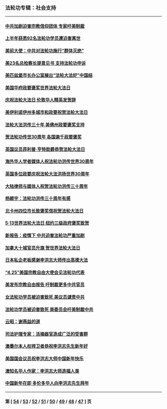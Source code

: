 ### 法轮功专辑：社会支持
---
#### [中共加剧迫害宗教信仰团体 专家吁美制裁](../../pages/nf4386/n13780252.md?07150430) 
#### [上半年获悉92名法轮功学员遭迫害离世](../../pages/nf4386/n13772701.md?07150430) 
#### [美前大使：中共对法轮功施行“群体灭绝”](../../pages/nf4386/n13771705.md?07150430) 
#### [美23名总检察长提意见书 支持法轮功申诉](../../pages/nf4386/n13766596.md?07150430) 
#### [美匹兹堡市长办公室展出“法轮大法好”中国结](../../pages/nf4386/n13749721.md?07150430) 
#### [美国华府政要褒奖世界法轮大法日](../../pages/nf4386/n13743770.md?07150430) 
#### [庆祝法轮大法日 伦敦华人精英发贺辞](../../pages/nf4386/n13741593.md?07150430) 
#### [美伊利诺伊州多城市和政要祝贺法轮大法日](../../pages/nf4386/n13737149.md?07150430) 
#### [法轮大法洪传三十年 美佛州政要褒奖支持](../../pages/nf4386/n13737103.md?07150430) 
#### [贺法轮功传世30周年 各国逾千政要褒奖](../../pages/nf4386/n13735828.md?07150430) 
#### [英国议员菲利普‧亨特勋爵恭贺法轮大法日](../../pages/nf4386/n13736187.md?07150430) 
#### [海外华人学者媒体人祝法轮功洪传世界30周年](../../pages/nf4386/n13735835.md?07150430) 
#### [英国多位政要庆祝法轮大法洪扬世界30周年](../../pages/nf4386/n13734739.md?07150430) 
#### [大陆律师与媒体人祝贺法轮功洪传三十周年](../../pages/nf4386/n13735062.md?07150430) 
#### [杨颖宇：法轮功洪传三十周年有感](../../pages/nf4386/n13734884.md?07150430) 
#### [北卡州四位市长致褒奖信祝贺法轮大法日](../../pages/nf4386/n13733292.md?07150430) 
#### [5·13世界法轮大法日 纽约三级政府褒奖致贺](../../pages/nf4386/n13732651.md?07150430) 
#### [新报告：疫情下 中共迫害法轮功严重加剧](../../pages/nf4386/n13732612.md?07150430) 
#### [加拿大十城官员升旗 贺世界法轮大法日](../../pages/nf4386/n13729166.md?07150430) 
#### [日本私企老板感谢李洪志大师传出高德大法](../../pages/nf4386/n13726335.md?07150430) 
#### [“4.25”美国宗教自由大使会见法轮功代表](../../pages/nf4386/n13724124.md?07150430) 
#### [美发布宗教自由报告 吁制裁更多中共官员](../../pages/nf4386/n13720670.md?07150430) 
#### [女法轮功学员被迫害致死 美议员谴责中共](../../pages/nf4386/n13682069.md?07150430) 
#### [法轮功学员被迫害致死 美委员会吁美制裁中共](../../pages/nf4386/n13631310.md?07150430) 
#### [云昭：谢燕益的道](../../pages/nf4386/n13607391.md?07150430) 
#### [司法护理专家：活摘器官造成广泛的受害群](../../pages/nf4386/n13570425.md?07150430) 
#### [澳墨尔本人权捍卫者恭祝李洪志先生新年好](../../pages/nf4386/n13556164.md?07150430) 
#### [美国国会议员祝李洪志大师中国新年快乐](../../pages/nf4386/n13554208.md?07150430) 
#### [澳知名华人作家：李洪志大师造福人类](../../pages/nf4386/n13552049.md?07150430) 
#### [中国新年在即 多伦多华人向李洪志先生拜年](../../pages/nf4386/n13531756.md?07150430) 

---
#### 第 [ [54](./54.md?07150430) / [53](./53.md?07150430) / [52](./52.md?07150430) / [51](./51.md?07150430) / [50](./50.md?07150430) / [49](./49.md?07150430) / [48](./48.md?07150430) / [47](./47.md?07150430) ] 页
